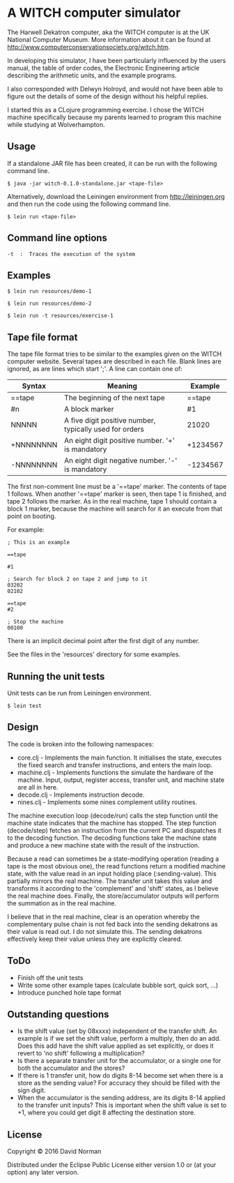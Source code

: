 # A WITCH computer simulator

The Harwell Dekatron computer, aka the WITCH computer is at the UK National Computer Museum.
More information about it can be found at http://www.computerconservationsociety.org/witch.htm.

In developing this simulator, I have been particularly influenced by the users manual, the table
of order codes, the Electronic Engineering article describing the arithmetic units, and the
example programs.

I also corresponded with Delwyn Holroyd, and would not have been able to figure out the
details of some of the design without his helpful replies.

I started this as a CLojure programming exercise.  I chose the WITCH machine specifically
because my parents learned to program this machine while studying at Wolverhampton.


## Usage

If a standalone JAR file has been created, it can be run with the following
command line.

    $ java -jar witch-0.1.0-standalone.jar <tape-file>

Alternatively, download the Leiningen environment from http://leiningen.org
and then run the code using the following command line.

    $ lein run <tape-file>

## Command line options

    -t  :  Traces the execution of the system

## Examples

    $ lein run resources/demo-1

    $ lein run resources/demo-2

    $ lein run -t resources/exercise-1

## Tape file format

The tape file format tries to be similar to the examples given on the WITCH computer
website.  Several tapes are described in each file.  Blank lines are ignored, as are
lines which start ';'.  A line can contain one of:

| Syntax    | Meaning                                                  | Example  |
|-----------|----------------------------------------------------------|----------|
| ==tape    | The beginning of the next tape                           | ==tape   |
| #n        | A block marker                                           | #1       |
| NNNNN     | A five digit positive number, typically used for orders  | 21020    |
| +NNNNNNNN | An eight digit positive number. '+' is mandatory         | +1234567 |
| -NNNNNNNN | An eight digit negative number. '-' is mandatory         | -1234567 |

The first non-comment line must be a '==tape' marker.  The contents of tape 1 follows.
When another '==tape' marker is seen, then tape 1 is finished, and tape 2 follows the
marker.  As in the real machine, tape 1 should contain a block 1 marker, because the
machine will search for it an execute from that point on booting.

For example:
```
; This is an example

==tape

#1

; Search for block 2 on tape 2 and jump to it
03202
02102

==tape
#2

; Stop the machine
00100
```

There is an implicit decimal point after the first digit of any number.

See the files in the 'resources' directory for some examples.

## Running the unit tests

Unit tests can be run from Leiningen environment.

    $ lein test

## Design

The code is broken into the following namespaces:

* core.clj - Implements the main function.  It initialises the state, executes the
  fixed search and transfer instructions, and enters the main loop.
* machine.clj - Implements functions the simulate the hardware of the machine. Input,
  output, register access, transfer unit, and machine state are all in here.
* decode.clj - Implements instruction decode.
* nines.clj - Implements some nines complement utility routines.

The machine execution loop (decode/run) calls the step function until the machine state
indicates that the machine has stopped.  The step function (decode/step) fetches an
instruction from the current PC and dispatches it to the decoding function.  The decoding
functions take the machine state and produce a new machine state with the result of the
instruction.

Because a read can sometimes be a state-modifying operation (reading a tape is the most
obvious one), the read functions return a modified machine state, with the value read in
an input holding place (:sending-value).  This partially mirrors the real machine. The
transfer unit takes this value and transforms it according to the 'complement' and
'shift' states, as I believe the real machine does.  Finally, the store/accumulator outputs
will perform the summation as in the real machine.

I believe that in the real machine, clear is an operation whereby the complementary pulse
chain is not fed back into the sending dekatrons as their value is read out.  I do not simulate
this.  The sending dekatrons effectively keep their value unless they are explicitly cleared.

## ToDo

* Finish off the unit tests
* Write some other example tapes (calculate bubble sort, quick sort, ...)
* Introduce punched hole tape format

## Outstanding questions

* Is the shift value (set by 08xxxx) independent of the transfer shift. An example
  is if we set the shift value, perform a multiply, then do an add.  Does this add
  have the shift value applied as set explicitly, or does it revert to 'no shift'
  following a multiplication?
* Is there a separate transfer unit for the accumulator, or a single one for both
  the accumulator and the stores?
* If there is 1 transfer unit, how do digits 8-14 become set when there is a store
  as the sending value?  For accuracy they should be filled with the sign digit.
* When the accumulator is the sending address, are its digits 8-14 applied to the
  transfer unit inputs?  This is important when the shift value is set to +1, where
  you could get digit 8 affecting the destination store.

## License

Copyright © 2016 David Norman

Distributed under the Eclipse Public License either version 1.0 or (at
your option) any later version.
